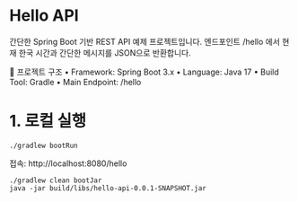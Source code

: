 # Hello API

간단한 Spring Boot 기반 REST API 예제 프로젝트입니다.
엔드포인트 /hello 에서 현재 한국 시간과 간단한 메시지를 JSON으로 반환합니다.


📌 프로젝트 구조
	•	Framework: Spring Boot 3.x
	•	Language: Java 17
	•	Build Tool: Gradle
	•	Main Endpoint: /hello

# 1. 로컬 실행

```
./gradlew bootRun
```
접속: http://localhost:8080/hello

```
./gradlew clean bootJar
java -jar build/libs/hello-api-0.0.1-SNAPSHOT.jar
```
